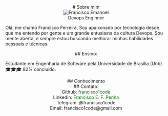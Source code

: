 <center>
# Sobre mim
</center>

<center>
<div class="container">
		<div class="col-sm container-img">
       			<img src="" alt="Francisco Emanoel" class="img-thumbnail image">
        		<div class="middle">
                		<div class="text"> Devops Enginner </div>
				 </a>
        		</div>
    		</div>
</div>
</center>



<p> Olá, me chamo Francisco Ferreira, Sou apaixonado por tecnologia desde que me entendo por gente e um grande entusiasta da cultura Devops. Sou mente aberta, e sempre estou buscando melhorar minhas habilidades pessoais e técnicas.
</p>

<center>  
## Ensino: 
</center>

Estudante em Engenharia de Software pela Universidade de Brasilia (Unb) 🎓🎓🎓 82% concluido.



<center>
## Conhecimento
</center>


<div>
  <canvas id="myChart"></canvas>
</div>

<script src="https://cdn.jsdelivr.net/npm/chart.js"></script>

<script>
  const ctx = document.getElementById('myChart');

  new Chart(ctx, {
    type: 'bar',
    data: {
      labels: ['Linux', 'Docker', 'Kubernetes', 'Redes', 'Golang', 'Git', 'CI/CD'],
      datasets: [{
        label: 'Tabela de Conhecimento',
        data: [8, 8, 2, 5, 4, 10, 7 ],
        borderWidth: 1
      }]
    },
    options: {
      scales: {
        y: {
          beginAtZero: true
        }
      }
    }
  });
</script>



<center > 
## Contato:
<div> Github: <a href="https://github.com/francisco1code">francisco1code</a></div>
<div> Linkedin: <a href="https://www.linkedin.com/in/francisco-emanoel-penha-a49706199/">Francisco E. F. Penha</a>  </div>
<div> Telegram: @francisco1code </div>
<div> Email: francisco1code@gmail.com </div>

</center>


<style>
a:link {
  color: green;
  background-color: transparent;
  text-decoration: none;
}


a:hover {
  color: red;
  background-color: transparent;
  text-decoration: underline;
}

a:active {
  color: yellow;
  background-color: transparent;
  text-decoration: underline;
}
</style>

